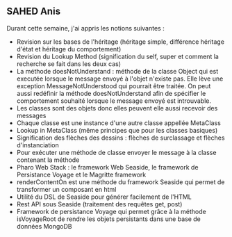 ## SAHED Anis 
Durant cette semaine, j'ai appris les notions suivantes : 
<ul>
    <li>Revision sur les bases de l'héritage (héritage simple, différence héritage d'état et héritage du comportement)</li>
    <li>Revision du Lookup Method (signification du self, super et comment la recherche se fait dans les deux cas)</li>
    <li>La méthode doesNotUnderstand : méthode de la classe Object qui est executée lorsque le message envoyé à l'objet n'existe pas. Elle lève une exception MessageNotUnderstood qui pourrait être traitée. On peut aussi redéfinir la méthode doesNotUnderstand afin de spécifier le comportement souhaité lorsque le message envoyé est introuvable.</li>
    <li>Les classes sont des objets donc elles peuvent elle aussi recevoir des messages</li>
    <li>Chaque classe est une instance d'une autre classe appellée MetaClass</li>
    <li>Lookup in MetaClass (même principes que pour les classes basiques)</li>
    <li>Signification des flèches des dessins : flèches de surclassage et flèches d'instanciation</li>
    <li>Pour exécuter une méthode de classe envoyer le message à la classe contenant la méthode</li>
    <li>Pharo Web Stack : le framework Web Seaside, le framework de Persistance Voyage et le Magritte framework</li>
    <li>renderContentOn est une méthode du framework Seaside qui permet de transformer un composant en html</li>
    <li>Utilité du DSL de Seaside pour générer facilement de l'HTML</li>
    <li>Rest API sous Seaside (traitement des requêtes get, post)</li>
    <li>Framework de persistance Voyage qui permet grâce à la méthode isVoyageRoot de rendre les objets persistants dans une base de données MongoDB</li>
</ul>
